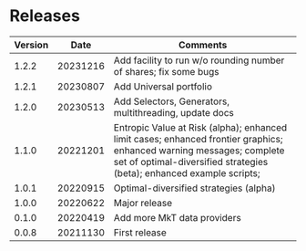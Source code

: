 # Releases  

| Version | Date | Comments |
|---------|------|----------|
| 1.2.2 | 20231216 | Add facility to run w/o rounding number of shares; fix some bugs |
| 1.2.1 | 20230807 | Add Universal portfolio |
| 1.2.0 | 20230513 | Add Selectors, Generators, multithreading, update docs |
| 1.1.0 | 20221201 | Entropic Value at Risk (alpha); enhanced limit cases; enhanced frontier graphics; enhanced warning messages; complete set of optimal-diversified strategies (beta); enhanced example scripts;|
| 1.0.1 | 20220915 | Optimal-diversified strategies (alpha) |
| 1.0.0 | 20220622 | Major release |
| 0.1.0 | 20220419 | Add more MkT data providers |
| 0.0.8 | 20211130 | First release |
